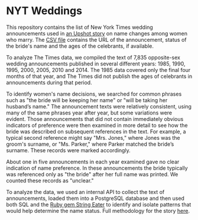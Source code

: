 # NYT Weddings

This repository contains the list of New York Times wedding announcements used in [an Upshot story](http://www.nytimes.com/2015/06/28/upshot/maiden-names-on-the-rise-again.html) on name changes among women who marry. The [CSV file](https://github.com/TheUpshot/nyt_weddings/blob/master/nyt_wedding_announcements.csv) contains the URL of the announcement, status of the bride's name and the ages of the celebrants, if available.

To analyze The Times data, we compiled the text of 7,835 opposite-sex wedding announcements published in several different years: 1985, 1990, 1995, 2000, 2005, 2010 and 2014. The 1985 data covered only the final four months of that year, and The Times did not publish the ages of celebrants in announcements during that period.

To identify women's name decisions, we searched for common phrases such as "the bride will be keeping her name" or "will be taking her husband’s name." The announcement texts were relatively consistent, using many of the same phrases year after year, but some variations were evident. Those announcements that did not contain immediately obvious indicators of preference were then examined in more detail to see how the bride was described on subsequent references in the text. For example, a typical second reference might say "Mrs. Jones," where Jones was the groom's surname, or "Ms. Parker," where Parker matched the bride’s surname. These records were marked accordingly.

About one in five announcements in each year examined gave no clear indication of name preference. In these announcements the bride typically was referenced only as "the bride" after her full name was printed. We counted these records as "unclear."

To analyze the data, we used an internal API to collect the text of announcements, loaded them into a PostgreSQL database and then used both SQL and the [Ruby gem String Eater](https://github.com/simplifi/string-eater) to identify and isolate patterns that would help determine the name status. Full methodology for the story [here](http://www.nytimes.com/2015/06/28/upshot/about-the-maiden-name-analysis.html).
